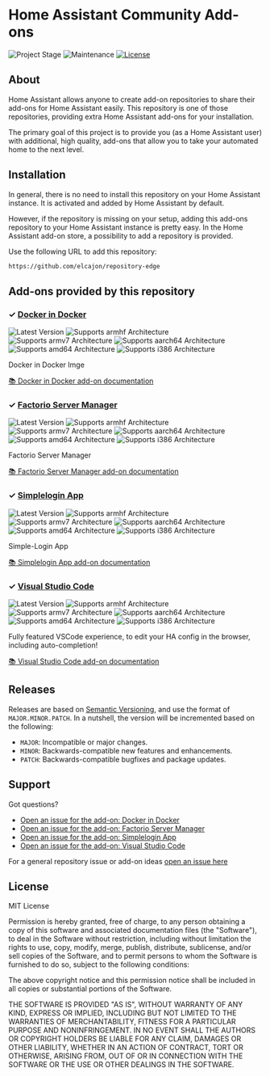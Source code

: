 # Home Assistant Community Add-ons

![Project Stage][project-stage-shield]
![Maintenance][maintenance-shield]
[![License][license-shield]](LICENSE.md)


## About

Home Assistant allows anyone to create add-on repositories to share their
add-ons for Home Assistant easily. This repository is one of those repositories,
providing extra Home Assistant add-ons for your installation.

The primary goal of this project is to provide you (as a Home Assistant user)
with additional, high quality, add-ons that allow you to take your automated
home to the next level.

## Installation

In general, there is no need to install this repository on your
Home Assistant instance. It is activated and added by Home Assistant
by default.

However, if the repository is missing on your setup, adding this add-ons
repository to your Home Assistant instance is pretty easy. In the
Home Assistant add-on store, a possibility to add a repository is provided.

Use the following URL to add this repository:

```txt
https://github.com/elcajon/repository-edge
```

## Add-ons provided by this repository

### &#10003; [Docker in Docker][addon-dind]

![Latest Version][dind-version-shield]
![Supports armhf Architecture][dind-armhf-shield]
![Supports armv7 Architecture][dind-armv7-shield]
![Supports aarch64 Architecture][dind-aarch64-shield]
![Supports amd64 Architecture][dind-amd64-shield]
![Supports i386 Architecture][dind-i386-shield]

Docker in Docker Imge

[:books: Docker in Docker add-on documentation][addon-doc-dind]

### &#10003; [Factorio Server Manager][addon-fsm]

![Latest Version][fsm-version-shield]
![Supports armhf Architecture][fsm-armhf-shield]
![Supports armv7 Architecture][fsm-armv7-shield]
![Supports aarch64 Architecture][fsm-aarch64-shield]
![Supports amd64 Architecture][fsm-amd64-shield]
![Supports i386 Architecture][fsm-i386-shield]

Factorio Server Manager

[:books: Factorio Server Manager add-on documentation][addon-doc-fsm]

### &#10003; [Simplelogin App][addon-simplelogin]

![Latest Version][simplelogin-version-shield]
![Supports armhf Architecture][simplelogin-armhf-shield]
![Supports armv7 Architecture][simplelogin-armv7-shield]
![Supports aarch64 Architecture][simplelogin-aarch64-shield]
![Supports amd64 Architecture][simplelogin-amd64-shield]
![Supports i386 Architecture][simplelogin-i386-shield]

Simple-Login App

[:books: Simplelogin App add-on documentation][addon-doc-simplelogin]

### &#10003; [Visual Studio Code][addon-vscode]

![Latest Version][vscode-version-shield]
![Supports armhf Architecture][vscode-armhf-shield]
![Supports armv7 Architecture][vscode-armv7-shield]
![Supports aarch64 Architecture][vscode-aarch64-shield]
![Supports amd64 Architecture][vscode-amd64-shield]
![Supports i386 Architecture][vscode-i386-shield]

Fully featured VSCode experience, to edit your HA config in the browser, including auto-completion!

[:books: Visual Studio Code add-on documentation][addon-doc-vscode]

## Releases

Releases are based on [Semantic Versioning][semver], and use the format
of ``MAJOR.MINOR.PATCH``. In a nutshell, the version will be incremented
based on the following:

- ``MAJOR``: Incompatible or major changes.
- ``MINOR``: Backwards-compatible new features and enhancements.
- ``PATCH``: Backwards-compatible bugfixes and package updates.

## Support

Got questions?

- [Open an issue for the add-on: Docker in Docker][dind-issue]
- [Open an issue for the add-on: Factorio Server Manager][fsm-issue]
- [Open an issue for the add-on: Simplelogin App][simplelogin-issue]
- [Open an issue for the add-on: Visual Studio Code][vscode-issue]

For a general repository issue or add-on ideas [open an issue here][issue]





## License

MIT License

Permission is hereby granted, free of charge, to any person obtaining a copy
of this software and associated documentation files (the "Software"), to deal
in the Software without restriction, including without limitation the rights
to use, copy, modify, merge, publish, distribute, sublicense, and/or sell
copies of the Software, and to permit persons to whom the Software is
furnished to do so, subject to the following conditions:

The above copyright notice and this permission notice shall be included in all
copies or substantial portions of the Software.

THE SOFTWARE IS PROVIDED "AS IS", WITHOUT WARRANTY OF ANY KIND, EXPRESS OR
IMPLIED, INCLUDING BUT NOT LIMITED TO THE WARRANTIES OF MERCHANTABILITY,
FITNESS FOR A PARTICULAR PURPOSE AND NONINFRINGEMENT. IN NO EVENT SHALL THE
AUTHORS OR COPYRIGHT HOLDERS BE LIABLE FOR ANY CLAIM, DAMAGES OR OTHER
LIABILITY, WHETHER IN AN ACTION OF CONTRACT, TORT OR OTHERWISE, ARISING FROM,
OUT OF OR IN CONNECTION WITH THE SOFTWARE OR THE USE OR OTHER DEALINGS IN THE
SOFTWARE.

[addon-dind]: https://github.com/elcajon/addon-dind/tree/bfddeee
[addon-doc-dind]: https://github.com/elcajon/addon-dind/blob/bfddeee/README.md
[dind-issue]: https://github.com/elcajon/addon-dind/issues
[dind-version-shield]: https://img.shields.io/badge/version-bfddeee-blue.svg
[dind-aarch64-shield]: https://img.shields.io/badge/aarch64-yes-green.svg
[dind-amd64-shield]: https://img.shields.io/badge/amd64-yes-green.svg
[dind-armhf-shield]: https://img.shields.io/badge/armhf-no-red.svg
[dind-armv7-shield]: https://img.shields.io/badge/armv7-no-red.svg
[dind-i386-shield]: https://img.shields.io/badge/i386-no-red.svg
[addon-fsm]: https://github.com/elcajon/addon-fsm/tree/0acb8c1
[addon-doc-fsm]: https://github.com/elcajon/addon-fsm/blob/0acb8c1/README.md
[fsm-issue]: https://github.com/elcajon/addon-fsm/issues
[fsm-version-shield]: https://img.shields.io/badge/version-0acb8c1-blue.svg
[fsm-aarch64-shield]: https://img.shields.io/badge/aarch64-no-red.svg
[fsm-amd64-shield]: https://img.shields.io/badge/amd64-yes-green.svg
[fsm-armhf-shield]: https://img.shields.io/badge/armhf-no-red.svg
[fsm-armv7-shield]: https://img.shields.io/badge/armv7-no-red.svg
[fsm-i386-shield]: https://img.shields.io/badge/i386-no-red.svg
[addon-simplelogin]: https://github.com/elcajon/addon-simplelogin/tree/9ab1e37
[addon-doc-simplelogin]: https://github.com/elcajon/addon-simplelogin/blob/9ab1e37/README.md
[simplelogin-issue]: https://github.com/elcajon/addon-simplelogin/issues
[simplelogin-version-shield]: https://img.shields.io/badge/version-9ab1e37-blue.svg
[simplelogin-aarch64-shield]: https://img.shields.io/badge/aarch64-no-red.svg
[simplelogin-amd64-shield]: https://img.shields.io/badge/amd64-yes-green.svg
[simplelogin-armhf-shield]: https://img.shields.io/badge/armhf-no-red.svg
[simplelogin-armv7-shield]: https://img.shields.io/badge/armv7-no-red.svg
[simplelogin-i386-shield]: https://img.shields.io/badge/i386-no-red.svg
[addon-vscode]: https://github.com/elcajon/addon-vscode/tree/8de63b7
[addon-doc-vscode]: https://github.com/elcajon/addon-vscode/blob/8de63b7/README.md
[vscode-issue]: https://github.com/elcajon/addon-vscode/issues
[vscode-version-shield]: https://img.shields.io/badge/version-8de63b7-blue.svg
[vscode-aarch64-shield]: https://img.shields.io/badge/aarch64-yes-green.svg
[vscode-amd64-shield]: https://img.shields.io/badge/amd64-yes-green.svg
[vscode-armhf-shield]: https://img.shields.io/badge/armhf-no-red.svg
[vscode-armv7-shield]: https://img.shields.io/badge/armv7-no-red.svg
[vscode-i386-shield]: https://img.shields.io/badge/i386-no-red.svg
[awesome-shield]: https://img.shields.io/badge/awesome%3F-yes-brightgreen.svg
[awesome]: https://awesome-ha.com
[discord-shield]: https://img.shields.io/discord/478094546522079232.svg
[forum-shield]: https://img.shields.io/badge/community-forum-brightgreen.svg
[gitlabci-shield]: https://gitlab.com/elcajon/repository-edge/badges/master/pipeline.svg
[gitlabci]: https://gitlab.com/elcajon/repository-edge/pipelines
[issue]: https://github.com/elcajon/repository-edge/issues
[license-shield]: https://img.shields.io/github/license/elcajon/repository-edge.svg
[maintenance-shield]: https://img.shields.io/maintenance/yes/2021.svg
[project-stage-shield]: https://img.shields.io/badge/project%20stage-production%20ready-brightgreen.svg
[semver]: http://semver.org/spec/v2.0.0.html